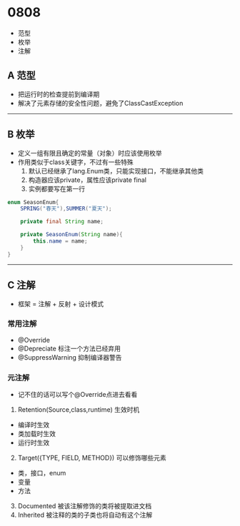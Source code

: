 # 0808
- 范型
- 枚举
- 注解
## A 范型
- 把运行时的检查提前到编译期
- 解决了元素存储的安全性问题，避免了ClassCastException
----
## B 枚举
- 定义一组有限且确定的常量（对象）时应该使用枚举
- 作用类似于class关键字，不过有一些特殊
  1. 默认已经继承了lang.Enum类，只能实现接口，不能继承其他类
  2. 构造器应该private，属性应该private final 
  3. 实例都要写在第一行
```java
enum SeasonEnum{
    SPRING("春天"),SUMMER("夏天");

    private final String name;

    private SeasonEnum(String name){
        this.name = name;
    }
}
```
----
## C 注解
- 框架 = 注解 + 反射 + 设计模式
### 常用注解
- @Override
- @Depreciate 标注一个方法已经弃用
- @SuppressWarning 抑制编译器警告
### 元注解
- 记不住的话可以写个@Override点进去看看
1. Retention(Source,class,runtime) 生效时机
  - 编译时生效
  - 类加载时生效
  - 运行时生效
2. Target({TYPE, FIELD, METHOD}) 可以修饰哪些元素
  - 类，接口，enum
  - 变量
  - 方法
3. Documented 被该注解修饰的类将被提取进文档
4. Inherited 被注释的类的子类也将自动有这个注解